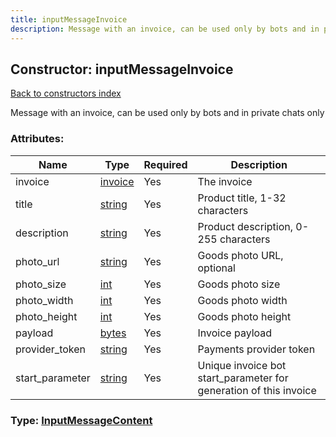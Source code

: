 ```yaml
---
title: inputMessageInvoice
description: Message with an invoice, can be used only by bots and in private chats only
---
```

## Constructor: inputMessageInvoice  
[Back to constructors index](index.md)



Message with an invoice, can be used only by bots and in private chats only

### Attributes:

| Name     |    Type       | Required | Description |
|----------|---------------|----------|-------------|
|invoice|[invoice](../constructors/invoice.md) | Yes|The invoice|
|title|[string](../types/string.md) | Yes|Product title, 1-32 characters|
|description|[string](../types/string.md) | Yes|Product description, 0-255 characters|
|photo\_url|[string](../types/string.md) | Yes|Goods photo URL, optional|
|photo\_size|[int](../types/int.md) | Yes|Goods photo size|
|photo\_width|[int](../types/int.md) | Yes|Goods photo width|
|photo\_height|[int](../types/int.md) | Yes|Goods photo height|
|payload|[bytes](../types/bytes.md) | Yes|Invoice payload|
|provider\_token|[string](../types/string.md) | Yes|Payments provider token|
|start\_parameter|[string](../types/string.md) | Yes|Unique invoice bot start_parameter for generation of this invoice|



### Type: [InputMessageContent](../types/InputMessageContent.md)


